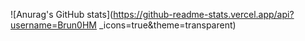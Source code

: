 ![Anurag's GitHub stats](https://github-readme-stats.vercel.app/api?username=Brun0HM _icons=true&theme=transparent)
